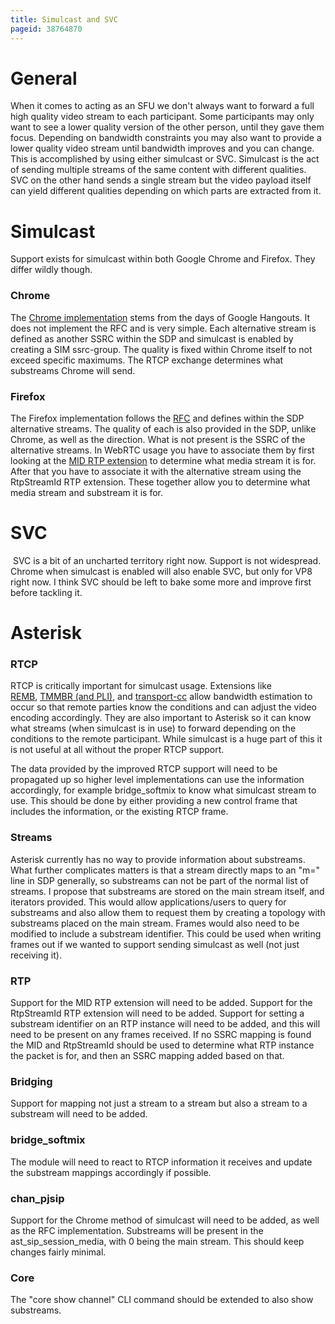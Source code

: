 ```yaml
---
title: Simulcast and SVC
pageid: 38764870
---
```


General
=======

When it comes to acting as an SFU we don't always want to forward a full high quality video stream to each participant. Some participants may only want to see a lower quality version of the other person, until they gave them focus. Depending on bandwidth constraints you may also want to provide a lower quality video stream until bandwidth improves and you can change. This is accomplished by using either simulcast or SVC. Simulcast is the act of sending multiple streams of the same content with different qualities. SVC on the other hand sends a single stream but the video payload itself can yield different qualities depending on which parts are extracted from it.

Simulcast
=========

Support exists for simulcast within both Google Chrome and Firefox. They differ wildly though.

### Chrome

The [Chrome implementation](http://www.rtcbits.com/2014/09/using-native-webrtc-simulcast-support.html) stems from the days of Google Hangouts. It does not implement the RFC and is very simple. Each alternative stream is defined as another SSRC within the SDP and simulcast is enabled by creating a SIM ssrc-group. The quality is fixed within Chrome itself to not exceed specific maximums. The RTCP exchange determines what substreams Chrome will send.

### Firefox

The Firefox implementation follows the [RFC](https://tools.ietf.org/html/draft-ietf-mmusic-sdp-simulcast-10) and defines within the SDP alternative streams. The quality of each is also provided in the SDP, unlike Chrome, as well as the direction. What is not present is the SSRC of the alternative streams. In WebRTC usage you have to associate them by first looking at the [MID RTP extension](https://www.ietf.org/id/draft-ietf-mmusic-sdp-bundle-negotiation-39.txt) to determine what media stream it is for. After that you have to associate it with the alternative stream using the RtpStreamId RTP extension. These together allow you to determine what media stream and substream it is for.

  


SVC
===

 SVC is a bit of an uncharted territory right now. Support is not widespread. Chrome when simulcast is enabled will also enable SVC, but only for VP8 right now. I think SVC should be left to bake some more and improve first before tackling it.

Asterisk
========

### RTCP

RTCP is critically important for simulcast usage. Extensions like [REMB](https://datatracker.ietf.org/doc/draft-alvestrand-rmcat-remb/), [TMMBR (and PLI)](https://tools.ietf.org/html/rfc5104), and [transport-cc](https://tools.ietf.org/html/draft-holmer-rmcat-transport-wide-cc-extensions-01) allow bandwidth estimation to occur so that remote parties know the conditions and can adjust the video encoding accordingly. They are also important to Asterisk so it can know what streams (when simulcast is in use) to forward depending on the conditions to the remote participant. While simulcast is a huge part of this it is not useful at all without the proper RTCP support.

The data provided by the improved RTCP support will need to be propagated up so higher level implementations can use the information accordingly, for example bridge\_softmix to know what simulcast stream to use. This should be done by either providing a new control frame that includes the information, or the existing RTCP frame.

### Streams

Asterisk currently has no way to provide information about substreams. What further complicates matters is that a stream directly maps to an "m=" line in SDP generally, so substreams can not be part of the normal list of streams. I propose that substreams are stored on the main stream itself, and iterators provided. This would allow applications/users to query for substreams and also allow them to request them by creating a topology with substreams placed on the main stream. Frames would also need to be modified to include a substream identifier. This could be used when writing frames out if we wanted to support sending simulcast as well (not just receiving it).

### RTP

Support for the MID RTP extension will need to be added. Support for the RtpStreamId RTP extension will need to be added. Support for setting a substream identifier on an RTP instance will need to be added, and this will need to be present on any frames received. If no SSRC mapping is found the MID and RtpStreamId should be used to determine what RTP instance the packet is for, and then an SSRC mapping added based on that.

### Bridging

Support for mapping not just a stream to a stream but also a stream to a substream will need to be added.

### bridge\_softmix

The module will need to react to RTCP information it receives and update the substream mappings accordingly if possible.

### chan\_pjsip

Support for the Chrome method of simulcast will need to be added, as well as the RFC implementation. Substreams will be present in the ast\_sip\_session\_media, with 0 being the main stream. This should keep changes fairly minimal.

### Core

The "core show channel" CLI command should be extended to also show substreams.

